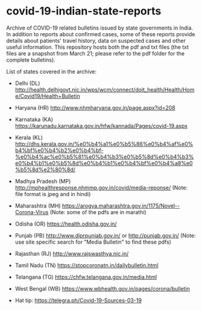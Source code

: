 # covid-19-indian-state-reports
Archive of COVID-19 related bulletins issued by state governments in India. In addition to reports about confirmed cases, some of these reports provide details about patients' travel history, data on suspected cases and other useful information. This repository hosts both the pdf and txt files (the txt files are a snapshot from March 21; please refer to the pdf folder for the complete bulletins). 

List of states covered in the archive:

- Delhi (DL)
http://health.delhigovt.nic.in/wps/wcm/connect/doit_health/Health/Home/Covid19/Health+Bulletin

- Haryana (HR)
http://www.nhmharyana.gov.in/page.aspx?id=208

- Karnataka (KA)
https://karunadu.karnataka.gov.in/hfw/kannada/Pages/covid-19.aspx

- Kerala (KL)
http://dhs.kerala.gov.in/%e0%b4%a1%e0%b5%86%e0%b4%af%e0%b4%bf%e0%b4%b2%e0%b4%bf-%e0%b4%ac%e0%b5%81%e0%b4%b3%e0%b5%8d%e0%b4%b3%e0%b4%b1%e0%b5%8d%e0%b4%b1%e0%b4%bf%e0%b4%a8%e0%b5%8d%e2%80%8d/

- Madhya Pradesh (MP)
http://mphealthresponse.nhmmp.gov.in/covid/media-reponse/ (Note: file format is jpeg and in hindi)

- Maharashtra (MH)
https://arogya.maharashtra.gov.in/1175/Novel--Corona-Virus (Note: some of the pdfs are in marathi)

- Odisha (OR)
https://health.odisha.gov.in/

- Punjab (PB)
http://www.diprpunjab.gov.in/ or http://punjab.gov.in/ (Note: use site specific search for "Media Bulletin" to find these pdfs)

- Rajasthan (RJ)
http://www.rajswasthya.nic.in/

- Tamil Nadu (TN)
https://stopcoronatn.in/dailybulletin.html

- Telangana (TG)
https://chfw.telangana.gov.in/media.html

- West Bengal (WB)
https://www.wbhealth.gov.in/pages/corona/bulletin

- Hat tip: https://telegra.ph/Covid-19-Sources-03-19
